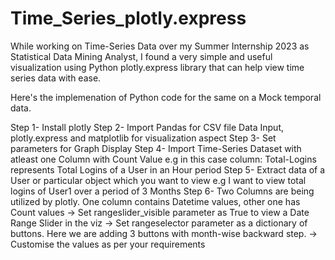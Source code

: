 # Time_Series_plotly.express
While working on Time-Series Data over my Summer Internship 2023 as Statistical Data Mining Analyst, I found a very simple and useful visualization using Python plotly.express library that can help view time series data with ease. 

Here's the implemenation of Python code for the same on a Mock temporal data.

Step 1- Install plotly
Step 2- Import Pandas for CSV file Data Input, plotly.express and matplotlib for visualization aspect
Step 3- Set parameters for Graph Display
Step 4- Import Time-Series Dataset with atleast one Column with Count Value e.g in this case column: Total-Logins represents Total Logins of a User in an Hour period
Step 5- Extract data of a User or particular object which you want to view e.g I want to view total logins of User1 over a period of 3 Months
Step 6- Two Columns are being utilized by plotly. One column contains Datetime values, other one has Count values
-> Set rangeslider_visible parameter as True to view a Date Range Slider in the viz
-> Set rangeselector parameter as a dictionary of buttons. Here we are adding 3 buttons with month-wise backward step.
-> Customise the values as per your requirements
